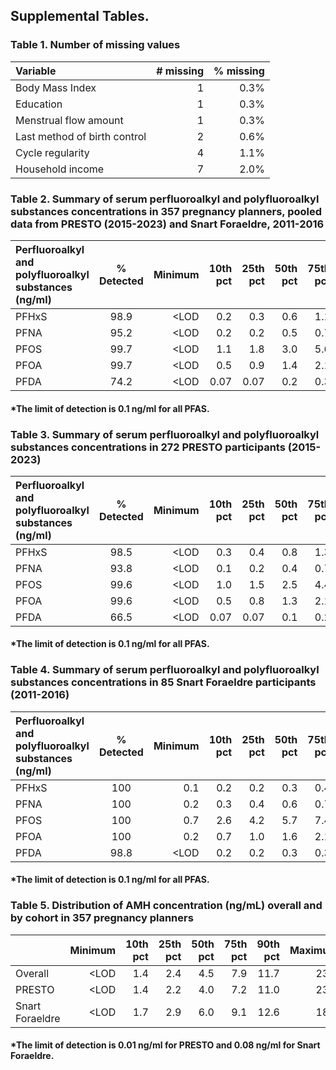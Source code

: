 ## Supplemental Tables. 

### Table 1. Number of missing values
|Variable|# missing|% missing|
|:---|---:|---:|
|Body Mass Index|	1	|0.3%|
|Education|	1	|0.3%|
|Menstrual flow amount|	1	|0.3%|
|Last method of birth control|	2	|0.6%|
|Cycle regularity|	4	|1.1%|
|Household income|	7	|2.0%|

### Table 2. Summary of serum perfluoroalkyl and polyfluoroalkyl substances concentrations in 357 pregnancy planners, pooled data from PRESTO (2015-2023) and Snart Foraeldre, 2011-2016
| Perfluoroalkyl and polyfluoroalkyl substances (ng/ml) | % Detected | Minimum | 10th pct|25th pct|50th pct|75th pct|90th pct|Maximum|
| :------------- | :------------: | --------------: |---:|---:|---:|---:|---:|---:|
|PFHxS|	98.9|	<LOD|	0.2|	0.3|	0.6|	1.1|	2.1|	10.4|
|PFNA|	95.2|	<LOD|	0.2|	0.2|	0.5|	0.7|	1.0|	3.0|
|PFOS|	99.7| <LOD|	1.1|	1.8|	3.0|	5.6|	8.1|	18.1|
|PFOA|	99.7|	<LOD|	0.5|	0.9|	1.4|	2.1|	3.3|	11.8|
|PFDA|	74.2|	<LOD|	0.07|	0.07|	0.2|	0.3|	0.4|	0.9|
#### *The limit of detection is 0.1 ng/ml for all PFAS.

### Table 3. Summary of serum perfluoroalkyl and polyfluoroalkyl substances concentrations in 272 PRESTO participants (2015-2023)
| Perfluoroalkyl and polyfluoroalkyl substances (ng/ml) | % Detected | Minimum | 10th pct|25th pct|50th pct|75th pct|90th pct|Maximum|
| :------------- | :------------: | --------------: |---:|---:|---:|---:|---:|---:|
|PFHxS|98.5	|<LOD	|0.3	|0.4	|0.8	|1.3	|2.5	|10.4|
|PFNA|93.8	|<LOD	|0.1	|0.2	|0.4	|0.7	|1.1	|3.0|
|PFOS|99.6	|<LOD	|1.0	|1.5	|2.5	|4.4	|7.1	|18.1|
|PFOA|99.6	|<LOD	|0.5	|0.8	|1.3	|2.1	|3.4	|11.8|
|PFDA|66.5	|<LOD	|0.07	|0.07	|0.1	|0.2	|0.4	|0.9|
#### *The limit of detection is 0.1 ng/ml for all PFAS.
### Table 4. Summary of serum perfluoroalkyl and polyfluoroalkyl substances concentrations in 85 Snart Foraeldre participants (2011-2016)
| Perfluoroalkyl and polyfluoroalkyl substances (ng/ml) | % Detected | Minimum | 10th pct|25th pct|50th pct|75th pct|90th pct|Maximum|
| :------------- | :------------: | --------------: |---:|---:|---:|---:|---:|---:|
|PFHxS|100|0.1	|0.2	|0.2	|0.3	|0.4	|0.5	|1.2|
|PFNA|100|0.2	|0.3	|0.4	|0.6	|0.7	|1.0	|1.5|
|PFOS|100|0.7	|2.6	|4.2	|5.7	|7.4	|9.3	|16.3|
|PFOA|100|0.2	|0.7	|1.0	|1.6	|2.1	|3.0	|11.5|
|PFDA|98.8|<LOD	|0.2	|0.2	|0.3	|0.3	|0.5	|0.6|
#### *The limit of detection is 0.1 ng/ml for all PFAS.
### Table 5. Distribution of AMH concentration (ng/mL) overall and by cohort in 357 pregnancy planners
|  | Minimum | 10th pct|25th pct|50th pct|75th pct|90th pct|Maximum|
|:---|---:|---:|---:|---:|---:|---:|---:|
|Overall|<LOD|	1.4|	2.4|	4.5|	7.9|	11.7|	23.4|
|PRESTO|<LOD| 1.4| 2.2| 4.0| 7.2| 11.0| 23.4 |
|Snart Foraeldre|<LOD| 1.7| 2.9| 6.0| 9.1| 12.6| 18.4 |
#### *The limit of detection is 0.01 ng/ml for PRESTO and 0.08 ng/ml for Snart Foraeldre.


